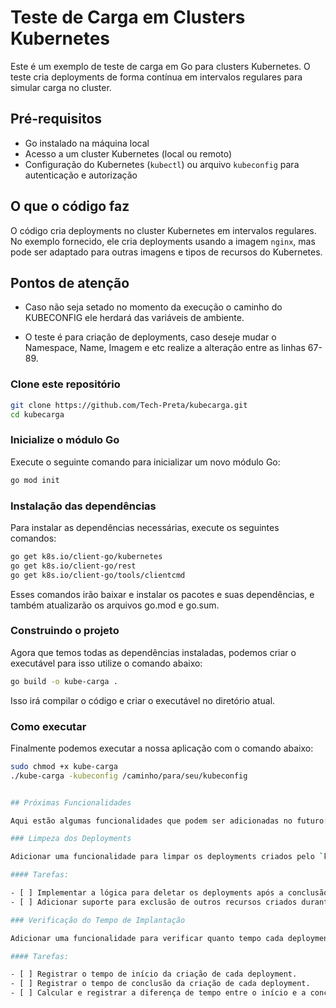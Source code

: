 # Teste de Carga em Clusters Kubernetes

Este é um exemplo de teste de carga em Go para clusters Kubernetes. O teste cria deployments de forma contínua em intervalos regulares para simular carga no cluster.

## Pré-requisitos

- Go instalado na máquina local
- Acesso a um cluster Kubernetes (local ou remoto)
- Configuração do Kubernetes (`kubectl`) ou arquivo `kubeconfig` para autenticação e autorização

## O que o código faz

O código cria deployments no cluster Kubernetes em intervalos regulares. No exemplo fornecido, ele cria deployments usando a imagem `nginx`, mas pode ser adaptado para outras imagens e tipos de recursos do Kubernetes.

## Pontos de atenção

- Caso não seja setado no momento da execução o caminho do KUBECONFIG ele herdará das variáveis de ambiente.

- O teste é para criação de deployments, caso deseje mudar o Namespace, Name, Imagem e etc realize a alteração entre as linhas 67-89.

### Clone este repositório

```bash
git clone https://github.com/Tech-Preta/kubecarga.git
cd kubecarga
```

### Inicialize o módulo Go

Execute o seguinte comando para inicializar um novo módulo Go:

```bash
go mod init
```

### Instalação das dependências

Para instalar as dependências necessárias, execute os seguintes comandos:

```bash
go get k8s.io/client-go/kubernetes
go get k8s.io/client-go/rest
go get k8s.io/client-go/tools/clientcmd
```

Esses comandos irão baixar e instalar os pacotes e suas dependências, e também atualizarão os arquivos go.mod e go.sum.

### Construindo o projeto

Agora que temos todas as dependências instaladas, podemos criar o executável para isso utilize o comando abaixo:

```bash
go build -o kube-carga .
```

Isso irá compilar o código e criar o executável no diretório atual.

### Como executar

Finalmente podemos executar a nossa aplicação com o comando abaixo:

```bash
sudo chmod +x kube-carga
./kube-carga -kubeconfig /caminho/para/seu/kubeconfig


## Próximas Funcionalidades

Aqui estão algumas funcionalidades que podem ser adicionadas no futuro:

### Limpeza dos Deployments

Adicionar uma funcionalidade para limpar os deployments criados pelo `kube-carga` no cluster após a execução do teste de carga.

#### Tarefas:

- [ ] Implementar a lógica para deletar os deployments após a conclusão do teste.
- [ ] Adicionar suporte para exclusão de outros recursos criados durante o teste, como Services e Pods.

### Verificação do Tempo de Implantação

Adicionar uma funcionalidade para verificar quanto tempo cada deployment demora para ser implantado no cluster.

#### Tarefas:

- [ ] Registrar o tempo de início da criação de cada deployment.
- [ ] Registrar o tempo de conclusão da criação de cada deployment.
- [ ] Calcular e registrar a diferença de tempo entre o início e a conclusão da implantação de cada deployment.

